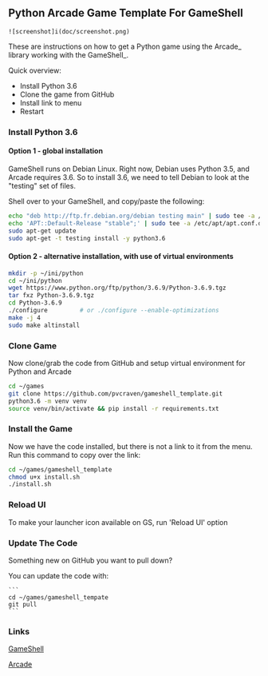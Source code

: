 ## Python Arcade Game Template For GameShell

	![screenshot]i(doc/screenshot.png)

These are instructions on how to get a Python game using the Arcade_ library
working with the GameShell_.

Quick overview:

- Install Python 3.6
- Clone the game from GitHub
- Install link to menu
- Restart

### Install Python 3.6

#### Option 1 - global installation

GameShell runs on Debian Linux. Right now, Debian uses Python 3.5, and Arcade
requires 3.6. So to install 3.6, we need to tell Debian to look at the "testing"
set of files.

Shell over to your GameShell, and copy/paste the following:

```bash
echo "deb http://ftp.fr.debian.org/debian testing main" | sudo tee -a /etc/apt/sources.list
echo 'APT::Default-Release "stable";' | sudo tee -a /etc/apt/apt.conf.d/00local
sudo apt-get update
sudo apt-get -t testing install -y python3.6
```

#### Option 2 - alternative installation, with use of virtual environments

```bash
mkdir -p ~/ini/python
cd ~/ini/python
wget https://www.python.org/ftp/python/3.6.9/Python-3.6.9.tgz
tar fxz Python-3.6.9.tgz
cd Python-3.6.9
./configure         # or ./configure --enable-optimizations
make -j 4
sudo make altinstall
```


### Clone Game

Now clone/grab the code from GitHub and setup virtual environment for Python and Arcade
    
```bash
cd ~/games
git clone https://github.com/pvcraven/gameshell_template.git
python3.6 -m venv venv
source venv/bin/activate && pip install -r requirements.txt
```


### Install the Game

Now we have the code installed, but there is not a link to it from the menu.
Run this command to copy over the link:

```bash
cd ~/games/gameshell_template
chmod u+x install.sh
./install.sh
```


### Reload UI

To make your launcher icon available on GS, run 'Reload UI' option


### Update The Code

Something new on GitHub you want to pull down?

You can update the code with:

    ```
    cd ~/games/gameshell_tempate
    git pull
    ```


### Links

[GameShell](https://www.clockworkpi.com)

[Arcade](http://arcade.academy)
